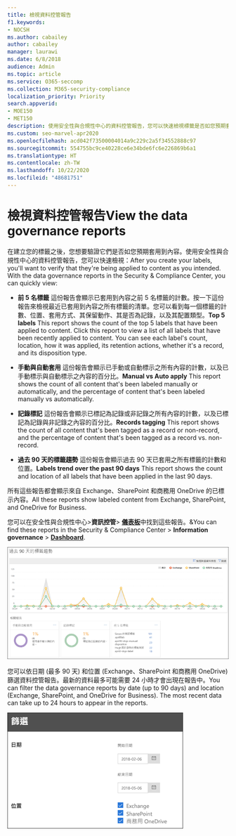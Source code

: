 ```yaml
---
title: 檢視資料控管報告
f1.keywords:
- NOCSH
ms.author: cabailey
author: cabailey
manager: laurawi
ms.date: 6/8/2018
audience: Admin
ms.topic: article
ms.service: O365-seccomp
ms.collection: M365-security-compliance
localization_priority: Priority
search.appverid:
- MOE150
- MET150
description: 使用安全性與合規性中心的資料控管報告，您可以快速檢視標籤是否如您預期套用到內容。
ms.custom: seo-marvel-apr2020
ms.openlocfilehash: acd042f73500004014a9c229c2a5f34552888c97
ms.sourcegitcommit: 554755bc9ce40228ce6e34bde6fc6e226869b6a1
ms.translationtype: HT
ms.contentlocale: zh-TW
ms.lasthandoff: 10/22/2020
ms.locfileid: "48681751"
---
```

# <a name="view-the-data-governance-reports"></a><span data-ttu-id="641b1-103">檢視資料控管報告</span><span class="sxs-lookup"><span data-stu-id="641b1-103">View the data governance reports</span></span>

<span data-ttu-id="641b1-p101">在建立您的標籤之後，您想要驗證它們是否如您預期套用到內容。使用安全性與合規性中心的資料控管報告，您可以快速檢視：</span><span class="sxs-lookup"><span data-stu-id="641b1-p101">After you create your labels, you'll want to verify that they're being applied to content as you intended. With the data governance reports in the Security &amp; Compliance Center, you can quickly view:</span></span>
  
- <span data-ttu-id="641b1-p102">**前 5 名標籤** 這份報告會顯示已套用到內容之前 5 名標籤的計數。按一下這份報告來檢視最近已套用到內容之所有標籤的清單。您可以看到每一個標籤的計數、位置、套用方式、其保留動作、其是否為記錄，以及其配置類型。</span><span class="sxs-lookup"><span data-stu-id="641b1-p102">**Top 5 labels** This report shows the count of the top 5 labels that have been applied to content. Click this report to view a list of all labels that have been recently applied to content. You can see each label's count, location, how it was applied, its retention actions, whether it's a record, and its disposition type.</span></span> 
    
- <span data-ttu-id="641b1-109">**手動與自動套用** 這份報告會顯示已手動或自動標示之所有內容的計數，以及已手動標示與自動標示之內容的百分比。</span><span class="sxs-lookup"><span data-stu-id="641b1-109">**Manual vs Auto apply** This report shows the count of all content that's been labeled manually or automatically, and the percentage of content that's been labeled manually vs automatically.</span></span> 
    
- <span data-ttu-id="641b1-110">**記錄標記** 這份報告會顯示已標記為記錄或非記錄之所有內容的計數，以及已標記為記錄與非記錄之內容的百分比。</span><span class="sxs-lookup"><span data-stu-id="641b1-110">**Records tagging** This report shows the count of all content that's been tagged as a record or non-record, and the percentage of content that's been tagged as a record vs. non-record.</span></span> 
    
- <span data-ttu-id="641b1-111">**過去 90 天的標籤趨勢** 這份報告會顯示過去 90 天已套用之所有標籤的計數和位置。</span><span class="sxs-lookup"><span data-stu-id="641b1-111">**Labels trend over the past 90 days** This report shows the count and location of all labels that have been applied in the last 90 days.</span></span> 
    
<span data-ttu-id="641b1-112">所有這些報告都會顯示來自 Exchange、SharePoint 和商務用 OneDrive 的已標示內容。</span><span class="sxs-lookup"><span data-stu-id="641b1-112">All these reports show labeled content from Exchange, SharePoint, and OneDrive for Business.</span></span>
  
<span data-ttu-id="641b1-113">您可以在安全性與合規性中心\>**資訊控管**\> [**儀表板**](https://protection.office.com/datamanagement/dashboard)中找到這些報告。&amp;</span><span class="sxs-lookup"><span data-stu-id="641b1-113">You can find these reports in the Security &amp; Compliance Center \> **Information governance** \> [**Dashboard**](https://protection.office.com/datamanagement/dashboard).</span></span>
  
![顯示過去 90 天之標籤趨勢的圖表](../media/0cc06c18-d3b1-4984-8374-47655fb38dd2.png)
  
<span data-ttu-id="641b1-p103">您可以依日期 (最多 90 天) 和位置 (Exchange、SharePoint 和商務用 OneDrive) 篩選資料控管報告。最新的資料最多可能需要 24 小時才會出現在報告中。</span><span class="sxs-lookup"><span data-stu-id="641b1-p103">You can filter the data governance reports by date (up to 90 days) and location (Exchange, SharePoint, and OneDrive for Business). The most recent data can take up to 24 hours to appear in the reports.</span></span>
  
![資料控管報告的篩選器](../media/77e60284-edf3-42d7-aee7-f72b2568f722.png)
  

